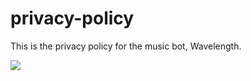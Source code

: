 # privacy-policy
This is the privacy policy for the music bot, Wavelength.


![](https://user-images.githubusercontent.com/93356938/179602072-d87d554c-6cc3-48fe-b18a-dbff4e9603ad.png)
